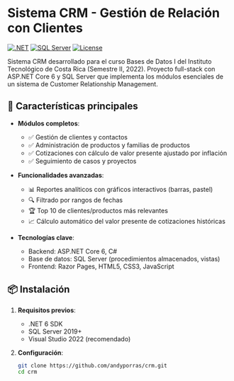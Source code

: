 # Sistema CRM - Gestión de Relación con Clientes

[![.NET](https://img.shields.io/badge/.NET-6.0-blue)](https://dotnet.microsoft.com/)
[![SQL Server](https://img.shields.io/badge/SQL%20Server-2019+-red)](https://www.microsoft.com/sql-server)
[![License](https://img.shields.io/badge/License-MIT-green)](LICENSE)

Sistema CRM desarrollado para el curso Bases de Datos I del Instituto Tecnológico de Costa Rica (Semestre II, 2022). Proyecto full-stack con ASP.NET Core 6 y SQL Server que implementa los módulos esenciales de un sistema de Customer Relationship Management.

## 🚀 Características principales

- **Módulos completos**:
  - ✅ Gestión de clientes y contactos
  - ✅ Administración de productos y familias de productos
  - ✅ Cotizaciones con cálculo de valor presente ajustado por inflación
  - ✅ Seguimiento de casos y proyectos

- **Funcionalidades avanzadas**:
  - 📊 Reportes analíticos con gráficos interactivos (barras, pastel)
  - 🔍 Filtrado por rangos de fechas
  - 🏆 Top 10 de clientes/productos más relevantes
  - 📈 Cálculo automático del valor presente de cotizaciones históricas

- **Tecnologías clave**:
  - Backend: ASP.NET Core 6, C#
  - Base de datos: SQL Server (procedimientos almacenados, vistas)
  - Frontend: Razor Pages, HTML5, CSS3, JavaScript

## 📦 Instalación

1. **Requisitos previos**:
   - .NET 6 SDK
   - SQL Server 2019+
   - Visual Studio 2022 (recomendado)

2. **Configuración**:
   ```bash
   git clone https://github.com/andyporras/crm.git
   cd crm
